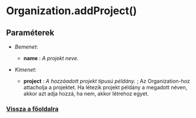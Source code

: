 


# Organization.addProject()

##  Paraméterek
- *Bemenet*:
  - **name**   : *A projekt neve.*

- *Kimenet*:
  - **project**  : *A hozzáadott projekt típusú példány.* 
;
Az Organization-hoz attacholja a projektet.
Ha létezik projekt példány a megadott néven, akkor azt adja hozzá, ha nem, akkor létrehoz egyet.



###  [Vissza a főoldalra](./../../../../../index.md)
